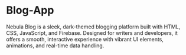# Blog-App
Nebula Blog is a sleek, dark-themed blogging platform built with HTML, CSS, JavaScript, and Firebase. Designed for writers and developers, it offers a smooth, interactive experience with vibrant UI elements, animations, and real-time data handling.
